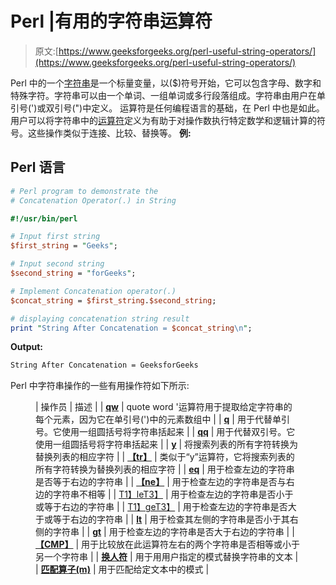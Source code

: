 # Perl |有用的字符串运算符

> 原文:[https://www.geeksforgeeks.org/perl-useful-string-operators/](https://www.geeksforgeeks.org/perl-useful-string-operators/)

Perl 中的一个[字符串](https://www.geeksforgeeks.org/perl-quoted-interpolated-and-escaped-strings/)是一个标量变量，以($)符号开始，它可以包含字母、数字和特殊字符。字符串可以由一个单词、一组单词或多行段落组成。字符串由用户在单引号(')或双引号(")中定义。
运算符是任何编程语言的基础，在 Perl 中也是如此。用户可以将字符串中的[运算符](https://www.geeksforgeeks.org/perl-string-operators/)定义为有助于对操作数执行特定数学和逻辑计算的符号。这些操作类似于连接、比较、替换等。
**例:**

## Perl 语言

```perl
# Perl program to demonstrate the
# Concatenation Operator(.) in String

#!/usr/bin/perl

# Input first string 
$first_string = "Geeks";

# Input second string 
$second_string = "forGeeks";

# Implement Concatenation operator(.) 
$concat_string = $first_string.$second_string;

# displaying concatenation string result
print "String After Concatenation = $concat_string\n";
```

**Output:** 

```perl
String After Concatenation = GeeksforGeeks
```

Perl 中字符串操作的一些有用操作符如下所示:

<figure class="table">

| 操作员 | 描述 |
| [**qw**](https://www.geeksforgeeks.org/perl-qw-operator/) | quote word '运算符用于提取给定字符串的每个元素，因为它在单引号(')中的元素数组中 |
| [**q**](https://www.geeksforgeeks.org/perl-q-operator/) | 用于代替单引号。它使用一组圆括号将字符串括起来 |
| [**qq**](https://www.geeksforgeeks.org/perl-qq-operator/) | 用于代替双引号。它使用一组圆括号将字符串括起来 |
| [**y**](https://www.geeksforgeeks.org/perl-y-operator/) | 将搜索列表的所有字符转换为替换列表的相应字符 |
| [**【tr】**](https://www.geeksforgeeks.org/perl-tr-operator/) | 类似于“y”运算符，它将搜索列表的所有字符转换为替换列表的相应字符 |
| [**eq**](https://www.geeksforgeeks.org/perl-eq-operator/) | 用于检查左边的字符串是否等于右边的字符串 |
| [**【ne】**](https://www.geeksforgeeks.org/perl-ne-operator/) | 用于检查左边的字符串是否与右边的字符串不相等 |
| [T1】leT3】](https://www.geeksforgeeks.org/perl-le-operator/) | 用于检查左边的字符串是否小于或等于右边的字符串 |
| [T1】geT3】](https://www.geeksforgeeks.org/perl-ge-operator/) | 用于检查左边的字符串是否大于或等于右边的字符串 |
| [**lt**](https://www.geeksforgeeks.org/perl-lt-operator/) | 用于检查其左侧的字符串是否小于其右侧的字符串 |
| [**gt**](https://www.geeksforgeeks.org/perl-gt-operator/) | 用于检查左边的字符串是否大于右边的字符串 |
| [**【CMP】**](https://www.geeksforgeeks.org/perl-cmp-operator/) | 用于比较放在此运算符左右的两个字符串是否相等或小于另一个字符串 |
| [**换人符**](https://www.geeksforgeeks.org/perl-substitution-operator/) | 用于用用户指定的模式替换字符串的文本 |
| [**匹配算子(m)**](https://www.geeksforgeeks.org/perl-matching-operator/) | 用于匹配给定文本中的模式 |

</figure>